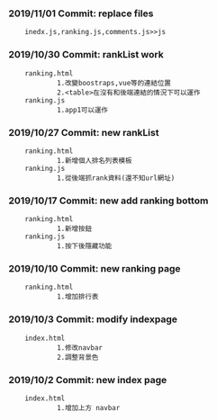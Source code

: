 ### 2019/11/01 Commit: replace files
        inedx.js,ranking.js,comments.js>>js
### 2019/10/30 Commit: rankList work
        ranking.html
                1.改變boostraps,vue等的連結位置
                2.<table>在沒有和後端連結的情況下可以運作
        ranking.js
                1.app1可以運作
### 2019/10/27 Commit: new rankList
        ranking.html
                1.新增個人排名列表模板
        ranking.js
                1.從後端抓rank資料(還不知url網址)
### 2019/10/17 Commit: new add ranking bottom
        ranking.html
                1.新增按鈕
        ranking.js
                1.按下後隱藏功能
### 2019/10/10 Commit: new ranking page
        ranking.html
                1.增加排行表
### 2019/10/3 Commit: modify indexpage
        index.html
                1.修改navbar
                2.調整背景色

### 2019/10/2 Commit: new index page
        index.html
                1.增加上方 navbar
